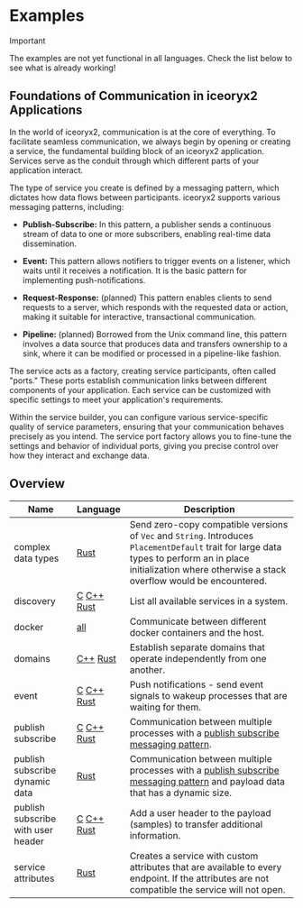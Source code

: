 # Examples

> [!IMPORTANT]
> The examples are not yet functional in all languages. Check the list below to see what is already working!

## Foundations of Communication in iceoryx2 Applications

In the world of iceoryx2, communication is at the core of everything. To
facilitate seamless communication, we always begin by opening or creating a
service, the fundamental building block of an iceoryx2 application. Services
serve as the conduit through which different parts of your application
interact.

The type of service you create is defined by a messaging pattern, which
dictates how data flows between participants. iceoryx2 supports various
messaging patterns, including:

* **Publish-Subscribe:** In this pattern, a publisher sends a continuous stream
    of data to one or more subscribers, enabling real-time data dissemination.

* **Event:** This pattern allows notifiers to trigger events on a listener, which
    waits until it receives a notification. It is the basic pattern for implementing
    push-notifications.

* **Request-Response:** (planned) This pattern enables clients to send requests
    to a server, which responds with the requested data or action,
    making it suitable for interactive, transactional communication.

* **Pipeline:** (planned) Borrowed from the Unix command line, this pattern
    involves a data source that produces data and transfers ownership to a
    sink, where it can be modified or processed in a pipeline-like fashion.

The service acts as a factory, creating service participants, often called
"ports." These ports establish communication links between
different components of your application. Each service can be customized with
specific settings to meet your application's requirements.

Within the service builder, you can configure various service-specific
quality of service parameters, ensuring that your communication behaves
precisely as you intend. The service port factory allows you to fine-tune the
settings and behavior of individual ports, giving you precise control over how
they interact and exchange data.

## Overview

| Name                                 | Language | Description |
|--------------------------------------|----------|-------------|
| complex data types                   | [Rust](rust/complex_data_types) | Send zero-copy compatible versions of `Vec` and `String`. Introduces `PlacementDefault` trait for large data types to perform an in place initialization where otherwise a stack overflow would be encountered.|
| discovery                            | [C](c/discovery) [C++](cxx/discovery) [Rust](rust/discovery) | List all available services in a system. |
| docker                               | [all](rust/docker) | Communicate between different docker containers and the host. |
| domains                              | [C++](cxx/domains) [Rust](rust/domains) | Establish separate domains that operate independently from one another. |
| event                                | [C](c/event) [C++](cxx/event) [Rust](rust/event) | Push notifications - send event signals to wakeup processes that are waiting for them.|
| publish subscribe                    | [C](c/publish_subscribe) [C++](cxx/publish_subscribe) [Rust](rust/publish_subscribe) | Communication between multiple processes with a [publish subscribe messaging pattern](https://en.wikipedia.org/wiki/Publish–subscribe_pattern). |
| publish subscribe dynamic data       | [Rust](rust/publish_subscribe_dynamic_data) | Communication between multiple processes with a [publish subscribe messaging pattern](https://en.wikipedia.org/wiki/Publish–subscribe_pattern) and payload data that has a dynamic size. |
| publish subscribe with user header   | [C](c/publish_subscribe_with_user_header) [C++](cxx/publish_subscribe_with_user_header) [Rust](rust/publish_subscribe_with_user_header) | Add a user header to the payload (samples) to transfer additional information. |
| service attributes                   | [Rust](rust/service_attributes) | Creates a service with custom attributes that are available to every endpoint. If the attributes are not compatible the service will not open. |
